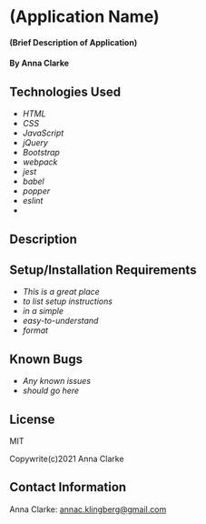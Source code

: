 # (Application Name)

#### (Brief Description of Application)

#### By Anna Clarke

## Technologies Used

* _HTML_
* _CSS_
* _JavaScript_
* _jQuery_
* _Bootstrap_
* _webpack_
* _jest_
* _babel_
* _popper_
* _eslint_
* 

## Description

## Setup/Installation Requirements

* _This is a great place_
* _to list setup instructions_
* _in a simple_
* _easy-to-understand_
* _format_

## Known Bugs

* _Any known issues_
* _should go here_

## License

MIT

Copywrite(c)2021 Anna Clarke

## Contact Information

Anna Clarke: annac.klingberg@gmail.com